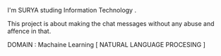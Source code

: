 I'm SURYA studing Information Technology .

This project is about making the chat messages without any abuse and affence in that.

DOMAIN : Machaine Learning [ NATURAL LANGUAGE PROCESING ]


